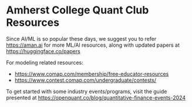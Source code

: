 # Amherst College Quant Club Resources

Since AI/ML is so popular these days, we suggest you to refer https://aman.ai for more ML/AI resources, along with updated papers at https://huggingface.co/papers

For modeling related resources:
- https://www.comap.com/membership/free-educator-resources
- https://www.contest.comap.com/undergraduate/contests/

To get started with some industry events/programs, visit the guide presented at https://openquant.co/blog/quantitative-finance-events-2024
